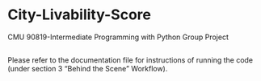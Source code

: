 # City-Livability-Score
CMU 90819-Intermediate Programming with Python Group Project

## 
Please refer to the documentation file for instructions of running the code (under section 3 “Behind the Scene” Workflow).
